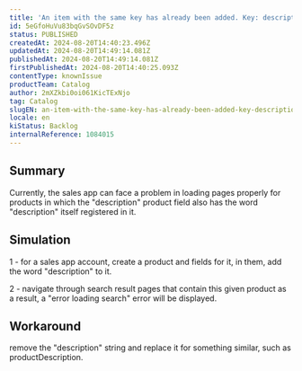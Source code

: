 ```yaml
---
title: 'An item with the same key has already been added. Key: description'
id: 5eGfoHuVu83bqGvSOvDF5z
status: PUBLISHED
createdAt: 2024-08-20T14:40:23.496Z
updatedAt: 2024-08-20T14:49:14.081Z
publishedAt: 2024-08-20T14:49:14.081Z
firstPublishedAt: 2024-08-20T14:40:25.093Z
contentType: knownIssue
productTeam: Catalog
author: 2mXZkbi0oi061KicTExNjo
tag: Catalog
slugEN: an-item-with-the-same-key-has-already-been-added-key-description
locale: en
kiStatus: Backlog
internalReference: 1084015
---
```


## Summary


Currently, the sales app can face a problem in loading pages properly for products in which the "description" product field also has the word "description" itself registered in it.


##

## Simulation


1 - for a sales app account, create a product and fields for it, in them, add the word "description" to it.

2 - navigate through search result pages that contain this given product as a result, a "error loading search" error will be displayed.


##

## Workaround


remove the "description" string and replace it for something similar, such as productDescription.

